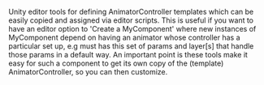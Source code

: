 Unity editor tools for defining AnimatorController templates which can be easily copied and assigned via editor scripts. This is useful if you want to have an editor option to 'Create a MyComponent' where new instances of MyComponent depend on having an animator whose controller has a particular set up, e.g must has this set of params and layer[s] that handle those params in a default way. An important point is these tools make it easy for such a component to get its own copy of the (template) AnimatorController, so you can then customize.
